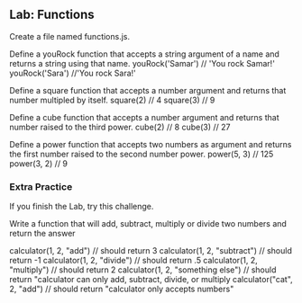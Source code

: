 ## Lab: Functions
Create a file named functions.js.

Define a youRock function that accepts a string argument of a name and returns a string using that name.
youRock('Samar') // 'You rock Samar!'
youRock('Sara') //'You rock Sara!'


Define a square function that accepts a number argument and returns that number multipled by itself.
square(2) // 4
square(3) // 9

Define a cube function that accepts a number argument and returns that number raised to the third power.
cube(2) // 8
cube(3) // 27

Define a power function that accepts two numbers as argument and returns the first number raised to the second number power.
power(5, 3) // 125
power(3, 2) // 9


### Extra Practice
If you finish the Lab, try this challenge.

Write a function that will add, subtract, multiply or divide two numbers and return the answer

calculator(1, 2, "add") // should return 3 
calculator(1, 2, "subtract") // should return -1
calculator(1, 2, "divide") // should return .5
calculator(1, 2, "multiply") // should return 2
calculator(1, 2, "something else") // should return "calculator can only add, subtract, divide, or multiply
calculator("cat", 2, "add") // should return "calculator only accepts numbers"
